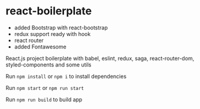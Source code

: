 # react-boilerplate

* added Bootstrap with react-bootstrap
* redux support ready with hook
* react router
* added Fontawesome

React.js project boilerplate with babel, eslint, redux, saga, react-router-dom, styled-components and some utils

Run `npm install` or `npm i` to install dependencies

Run `npm start` or `npm run start`

Run `npm run build` to build app
